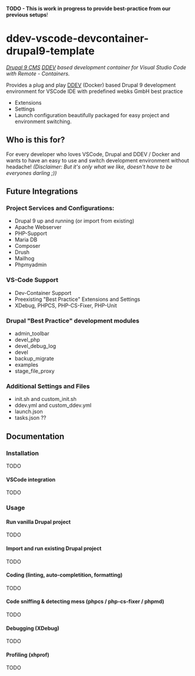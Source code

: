 **TODO - This is work in progress to provide best-practice from our previous setups**!

# ddev-vscode-devcontainer-drupal9-template
*[Drupal 9 CMS](https://www.drupal.org) [DDEV](https://www.ddev.com/) based development container for Visual Studio Code with Remote - Containers.*

Provides a plug and play [DDEV](https://www.ddev.com/) (Docker) based Drupal 9 development environment for VSCode IDE with predefined webks GmbH best practice
- Extensions
- Settings
- Launch configuration
beautifully packaged for easy project and environment switching.

## Who is this for?
For every developer who loves VSCode, Drupal and DDEV / Docker and wants to have an easy to use and switch development environment without headache!
*(Disclaimer: But it's only what we like, doesn't have to be everyones darling ;))*



## Future Integrations

### Project Services and Configurations:
 - Drupal 9 up and running (or import from existing)
 - Apache Webserver
 - PHP-Support
 - Maria DB
 - Composer
 - Drush
 - Mailhog
 - Phpmyadmin
 
### VS-Code Support
 - Dev-Container Support
 - Preexisting "Best Practice" Extensions and Settings
 - XDebug, PHPCS, PHP-CS-Fixer, PHP-Unit 

### Drupal "Best Practice" development modules
 - admin_toolbar
 - devel_php  
 - devel_debug_log  
 - devel
 - backup_migrate
 - examples
 - stage_file_proxy 
 
### Additional Settings and Files
 - init.sh and custom_init.sh
 - ddev.yml and custom_ddev.yml
 - launch.json
 - tasks.json ??

## Documentation
### Installation
TODO

#### VSCode integration
TODO

### Usage
#### Run vanilla Drupal project
TODO

#### Import and run existing Drupal project
TODO

#### Coding (linting, auto-completition, formatting)
TODO

#### Code sniffing & detecting mess (phpcs / php-cs-fixer / phpmd)
TODO

#### Debugging (XDebug)
TODO

#### Profiling (xhprof)
TODO
